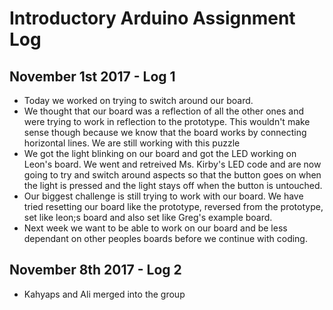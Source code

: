 # Introductory Arduino Assignment Log

## November 1st 2017 - Log 1 
* Today we worked on trying to switch around our board. 
* We thought that our board was a reflection of all the other ones and were trying to work in reflection to the prototype. This wouldn't make sense though because we know that the board works by connecting horizontal lines. We are still working with this puzzle
* We got the light blinking on our board and got the LED working on Leon's board. We went and retreived Ms. Kirby's LED code and are now going to try and switch around aspects so that the button goes on when the light is pressed and the light stays off when the button is untouched. 
* Our biggest challenge is still trying to work with our board. We have tried resetting our board like the prototype, reversed from the prototype, set like leon;s board and also set like Greg's example board.
* Next week we want to be able to work on our board and be less dependant on other peoples boards before we continue with coding.

## November 8th 2017 - Log 2
* Kahyaps and Ali merged into the group
